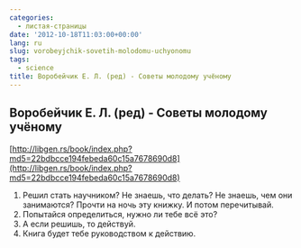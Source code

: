 ```yaml
---
categories:
  - листая-страницы
date: '2012-10-18T11:03:00+00:00'
lang: ru
slug: vorobeyjchik-sovetih-molodomu-uchyonomu
tags:
  - science
title: Воробейчик Е. Л. (ред) - Советы молодому учёному
---
```



## Воробейчик Е. Л. (ред) - Советы молодому учёному ####
[http://libgen.rs/book/index.php?md5=22bdbcce194febeda60c15a7678690d8](http://libgen.rs/book/index.php?md5=22bdbcce194febeda60c15a7678690d8)  

1. Решил стать научником? Не знаешь, что делать? Не знаешь, чем они занимаются? Прочти на ночь эту книжку. И потом перечитывай.
2. Попытайся определиться, нужно ли тебе всё это?
3. А если решишь, то действуй.
4. Книга будет тебе руководством к действию.
